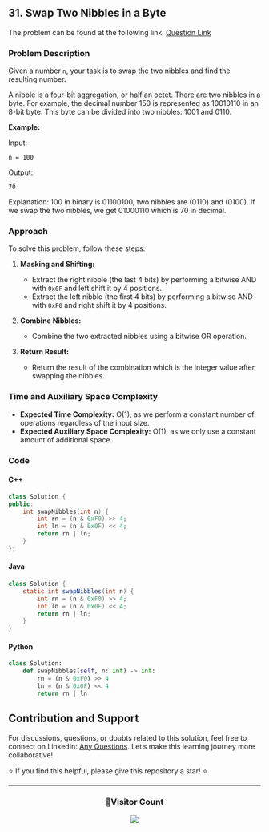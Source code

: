 ## 31. Swap Two Nibbles in a Byte

The problem can be found at the following link: [Question Link](https://www.geeksforgeeks.org/problems/swap-two-nibbles-in-a-byte0446/1)

### Problem Description

Given a number `n`, your task is to swap the two nibbles and find the resulting number. 

A nibble is a four-bit aggregation, or half an octet. There are two nibbles in a byte. For example, the decimal number 150 is represented as 10010110 in an 8-bit byte. This byte can be divided into two nibbles: 1001 and 0110.

**Example:**

Input:
```
n = 100
```
Output:
```
70
```
Explanation:
100 in binary is 01100100, two nibbles are (0110) and (0100). If we swap the two nibbles, we get 01000110 which is 70 in decimal.

### Approach

To solve this problem, follow these steps:

1. **Masking and Shifting:**
   - Extract the right nibble (the last 4 bits) by performing a bitwise AND with `0x0F` and left shift it by 4 positions.
   - Extract the left nibble (the first 4 bits) by performing a bitwise AND with `0xF0` and right shift it by 4 positions.

2. **Combine Nibbles:**
   - Combine the two extracted nibbles using a bitwise OR operation.

3. **Return Result:**
   - Return the result of the combination which is the integer value after swapping the nibbles.

### Time and Auxiliary Space Complexity

- **Expected Time Complexity:** O(1), as we perform a constant number of operations regardless of the input size.
- **Expected Auxiliary Space Complexity:** O(1), as we only use a constant amount of additional space.

### Code

#### C++

```cpp
class Solution {
public:
    int swapNibbles(int n) {
        int rn = (n & 0xF0) >> 4;  
        int ln = (n & 0x0F) << 4;  
        return rn | ln;  
    }
};
```

#### Java

```java
class Solution {
    static int swapNibbles(int n) {
        int rn = (n & 0xF0) >> 4;  
        int ln = (n & 0x0F) << 4;  
        return rn | ln;  
    }
}
```

#### Python

```python
class Solution:
    def swapNibbles(self, n: int) -> int:
        rn = (n & 0xF0) >> 4  
        ln = (n & 0x0F) << 4  
        return rn | ln  
```

## Contribution and Support

For discussions, questions, or doubts related to this solution, feel free to connect on LinkedIn: [Any Questions](https://www.linkedin.com/in/het-patel-8b110525a/). Let’s make this learning journey more collaborative!

⭐ If you find this helpful, please give this repository a star! ⭐

---

<div align="center">
  <h3><b>📍Visitor Count</b></h3>
</div>

<p align="center">
  <img src="https://profile-counter.glitch.me/Hunterdii/count.svg" />
</p>
